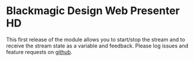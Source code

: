 # Blackmagic Design Web Presenter HD

This first release of the module allows you to start/stop the stream and to receive the stream state as a variable and feedback. Please log issues and feature requests on [github](https://github.com/bitfocus/companion-module-bmd-webpresenterhd).